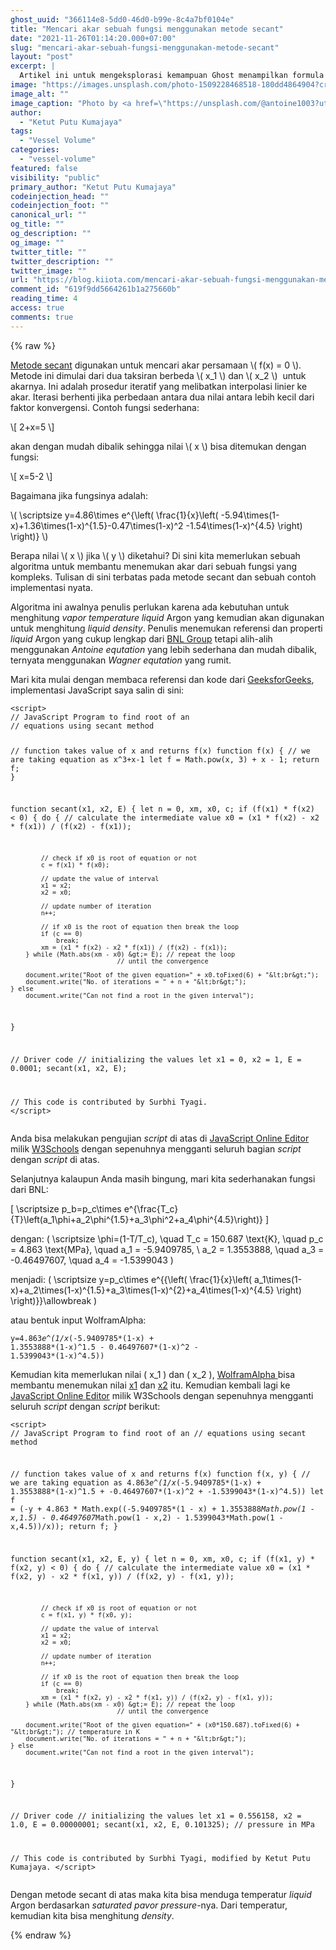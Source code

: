 ```yaml
---
ghost_uuid: "366114e8-5dd0-46d0-b99e-8c4a7bf0104e"
title: "Mencari akar sebuah fungsi menggunakan metode secant"
date: "2021-11-26T01:14:20.000+07:00"
slug: "mencari-akar-sebuah-fungsi-menggunakan-metode-secant"
layout: "post"
excerpt: |
  Artikel ini untuk mengeksplorasi kemampuan Ghost menampilkan formula matematika \( {\LaTeX} \), menguji dukungan syntax highlighting dan line numbering kode sumber agar konten teknis lebih menarik.
image: "https://images.unsplash.com/photo-1509228468518-180dd4864904?crop=entropy&cs=tinysrgb&fit=max&fm=jpg&ixid=MnwxMTc3M3wwfDF8c2VhcmNofDI1fHxtYXRofGVufDB8fHx8MTYzNzk5NDY0OQ&ixlib=rb-1.2.1&q=80&w=2000"
image_alt: ""
image_caption: "Photo by <a href=\"https://unsplash.com/@antoine1003?utm_source=ghost&utm_medium=referral&utm_campaign=api-credit\">Antoine Dautry</a> / <a href=\"https://unsplash.com/?utm_source=ghost&utm_medium=referral&utm_campaign=api-credit\">Unsplash</a>"
author:
  - "Ketut Putu Kumajaya"
tags:
  - "Vessel Volume"
categories:
  - "vessel-volume"
featured: false
visibility: "public"
primary_author: "Ketut Putu Kumajaya"
codeinjection_head: ""
codeinjection_foot: ""
canonical_url: ""
og_title: ""
og_description: ""
og_image: ""
twitter_title: ""
twitter_description: ""
twitter_image: ""
url: "https://blog.kiiota.com/mencari-akar-sebuah-fungsi-menggunakan-metode-secant/"
comment_id: "619f9dd5664261b1a275660b"
reading_time: 4
access: true
comments: true
---
```


{% raw %}
<p><a href="https://en.wikipedia.org/wiki/Secant_method?ref=blog.kiiota.com">Metode secant</a> digunakan untuk mencari akar persamaan \( f(x) = 0 \). Metode ini dimulai dari dua taksiran berbeda \( x_1 \) dan \( x_2 \)  untuk akarnya. Ini adalah prosedur iteratif yang melibatkan interpolasi linier ke akar. Iterasi berhenti jika perbedaan antara dua nilai antara lebih kecil dari faktor konvergensi. Contoh fungsi sederhana:</p><p>\[ 2+x=5 \]</p><p>akan dengan mudah dibalik sehingga nilai \( x \) bisa ditemukan dengan fungsi:</p><p>\[ x=5-2 \]</p><p>Bagaimana jika fungsinya adalah:</p><p>\( \scriptsize y=4.86\times e^{\left( \frac{1}{x}\left( -5.94\times(1-x)+1.36\times(1-x)^{1.5}-0.47\times(1-x)^2 -1.54\times(1-x)^{4.5} \right) \right)} \)</p><p>Berapa nilai \( x \) jika \( y \) diketahui? Di sini kita memerlukan sebuah algoritma untuk membantu menemukan akar dari sebuah fungsi yang kompleks. Tulisan di sini terbatas pada metode secant dan sebuah contoh implementasi nyata.</p><p>Algoritma ini awalnya penulis perlukan karena ada kebutuhan untuk menghitung <em>vapor temperature liquid</em> Argon yang kemudian akan digunakan untuk menghitung <em>liquid density</em>. Penulis menemukan referensi dan properti <em>liquid</em> Argon yang cukup lengkap dari <a href="https://lar.bnl.gov/properties/basic.html?ref=blog.kiiota.com">BNL Group</a> tetapi alih-alih menggunakan <em>Antoine equtation</em> yang lebih sederhana dan mudah dibalik, ternyata menggunakan <em>Wagner equtation</em> yang rumit.</p><p>Mari kita mulai dengan membaca referensi dan kode dari <a href="https://www.geeksforgeeks.org/program-to-find-root-of-an-equations-using-secant-method/?ref=blog.kiiota.com">GeeksforGeeks</a>, implementasi JavaScript saya salin di sini:</p><pre><code class="language-javascript">&lt;script&gt;
// JavaScript Program to find root of an
// equations using secant method

// function takes value of x and returns f(x)
function f(x)
{
	// we are taking equation as x^3+x-1
	let f = Math.pow(x, 3) + x - 1;
	return f;
}

function secant(x1, x2, E)
{
	let n = 0, xm, x0, c;
	if (f(x1) * f(x2) &lt; 0) {
		do {
			// calculate the intermediate value
			x0 = (x1 * f(x2) - x2 * f(x1)) / (f(x2) - f(x1));

			// check if x0 is root of equation or not
			c = f(x1) * f(x0);

			// update the value of interval
			x1 = x2;
			x2 = x0;

			// update number of iteration
			n++;

			// if x0 is the root of equation then break the loop
			if (c == 0)
				break;
			xm = (x1 * f(x2) - x2 * f(x1)) / (f(x2) - f(x1));
		} while (Math.abs(xm - x0) &gt;= E); // repeat the loop
								// until the convergence

		document.write("Root of the given equation=" + x0.toFixed(6) + "&lt;br&gt;");
		document.write("No. of iterations = " + n + "&lt;br&gt;");
	} else
		document.write("Can not find a root in the given interval");
}

// Driver code
	// initializing the values
	let x1 = 0, x2 = 1, E = 0.0001;
	secant(x1, x2, E);


// This code is contributed by Surbhi Tyagi.
&lt;/script&gt;</code></pre><p>Anda bisa melakukan pengujian <em>script </em>di atas di <a href="https://www.w3schools.com/js/tryit.asp?filename=tryjs_editor&ref=blog.kiiota.com">JavaScript Online Editor</a> milik <a href="https://www.w3schools.com/?ref=blog.kiiota.com">W3Schools</a> dengan sepenuhnya mengganti seluruh bagian <em>script </em>dengan <em>script </em>di atas.</p><p>Selanjutnya kalaupun Anda masih bingung, mari kita sederhanakan fungsi dari BNL:</p><p>\[ \scriptsize p_b=p_c\times e^{\frac{T_c}{T}\left(a_1\phi+a_2\phi^{1.5}+a_3\phi^2+a_4\phi^{4.5}\right)} \]</p><p>dengan: \( \scriptsize \phi=(1-T/T_c), \quad T_c = 150.687 \text{K}, \quad p_c = 4.863 \text{MPa}, \quad a_1 = -5.9409785, \\ a_2 = 1.3553888, \quad a_3 = -0.46497607, \quad a_4 = -1.5399043 \)</p><p>menjadi: \( \scriptsize y=p_c\times e^{{\left( \frac{1}{x}\left( a_1\times(1-x)+a_2\times(1-x)^{1.5}+a_3\times(1-x)^{2}+a_4\times(1-x)^{4.5} \right) \right)}}\allowbreak \)</p><p>atau bentuk input WolframAlpha:</p><pre><code>y=4.863*e^(1/x*(-5.9409785*(1-x) + 1.3553888*(1-x)^1.5 - 0.46497607*(1-x)^2 - 1.5399043*(1-x)^4.5))</code></pre><p>Kemudian kita memerlukan nilai \( x_1 \) dan \( x_2 \), <a href="https://www.wolframalpha.com/?ref=blog.kiiota.com">WolframAlpha </a>bisa membantu menemukan nilai <a href="https://www.wolframalpha.com/input/?i=y%3D4.863*e%5E%281%2Fx*%28-5.9409785*%281-x%29+%2B+1.3553888*%281-x%29%5E1.5+%2B+-0.46497607*%281-x%29%5E2+%2B+-1.5399043*%281-x%29%5E4.5%29%29+where+x%3D83.8058%2F150.687&ref=blog.kiiota.com">x1</a> dan <a href="https://www.wolframalpha.com/input/?i=y%3D4.863*e%5E%281%2Fx*%28-5.9409785*%281-x%29+%2B+1.3553888*%281-x%29%5E1.5+%2B+-0.46497607*%281-x%29%5E2+%2B+-1.5399043*%281-x%29%5E4.5%29%29+where+x%3D150.687%2F150.687&ref=blog.kiiota.com">x2</a> itu. Kemudian kembali lagi ke <a href="https://www.w3schools.com/js/tryit.asp?filename=tryjs_editor&ref=blog.kiiota.com">JavaScript Online Editor</a> milik W3Schools dengan sepenuhnya mengganti seluruh <em>script </em>dengan <em>script </em>berikut:</p><pre><code class="language-javascript">&lt;script&gt;
// JavaScript Program to find root of an
// equations using secant method

// function takes value of x and returns f(x)
function f(x, y)
{
	// we are taking equation as 4.863*e^(1/x*(-5.9409785*(1-x) + 1.3553888*(1-x)^1.5 + -0.46497607*(1-x)^2 + -1.5399043*(1-x)^4.5))
	let f = (-y + 4.863 * Math.exp((-5.9409785*(1 - x) + 1.3553888*Math.pow(1 - x,1.5) - 0.46497607*Math.pow(1 - x,2) - 1.5399043*Math.pow(1 - x,4.5))/x));
	return f;
}

function secant(x1, x2, E, y)
{
	let n = 0, xm, x0, c;
	if (f(x1, y) * f(x2, y) &lt; 0) {
		do {
			// calculate the intermediate value
			x0 = (x1 * f(x2, y) - x2 * f(x1, y)) / (f(x2, y) - f(x1, y));

			// check if x0 is root of equation or not
			c = f(x1, y) * f(x0, y);

			// update the value of interval
			x1 = x2;
			x2 = x0;

			// update number of iteration
			n++;

			// if x0 is the root of equation then break the loop
			if (c == 0)
				break;
			xm = (x1 * f(x2, y) - x2 * f(x1, y)) / (f(x2, y) - f(x1, y));
		} while (Math.abs(xm - x0) &gt;= E); // repeat the loop
								// until the convergence

		document.write("Root of the given equation=" + (x0*150.687).toFixed(6) + "&lt;br&gt;"); // temperature in K
		document.write("No. of iterations = " + n + "&lt;br&gt;");
	} else
		document.write("Can not find a root in the given interval");
}

// Driver code
	// initializing the values
	let x1 = 0.556158, x2 = 1.0, E = 0.00000001;
	secant(x1, x2, E, 0.101325); // pressure in MPa


// This code is contributed by Surbhi Tyagi, modified by Ketut Putu Kumajaya.
&lt;/script&gt;</code></pre><p>Dengan metode secant di atas maka kita bisa menduga temperatur<em> liquid</em> Argon berdasarkan <em>saturated pavor pressure</em>-nya. Dari temperatur, kemudian kita bisa menghitung <em>density</em>.</p>
{% endraw %}